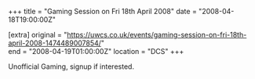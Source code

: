 +++
title = "Gaming Session on Fri 18th April 2008"
date = "2008-04-18T19:00:00Z"

[extra]
original = "https://uwcs.co.uk/events/gaming-session-on-fri-18th-april-2008-1474489007854/"    
end = "2008-04-19T01:00:00Z"
location = "DCS"
+++

Unofficial Gaming, signup if interested.

